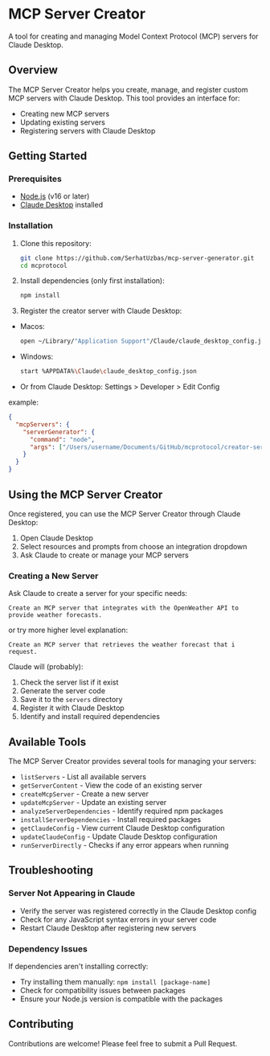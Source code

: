 # MCP Server Creator

A tool for creating and managing Model Context Protocol (MCP) servers for Claude Desktop.

## Overview

The MCP Server Creator helps you create, manage, and register custom MCP servers with Claude Desktop. This tool provides an interface for:

- Creating new MCP servers
- Updating existing servers
- Registering servers with Claude Desktop

## Getting Started

### Prerequisites

- [Node.js](https://nodejs.org/) (v16 or later)
- [Claude Desktop](https://claude.ai/download) installed

### Installation

1. Clone this repository:

   ```bash
   git clone https://github.com/SerhatUzbas/mcp-server-generator.git
   cd mcprotocol
   ```

2. Install dependencies (only first installation):

   ```bash
   npm install
   ```

3. Register the creator server with Claude Desktop:

- Macos:
   ```bash
   open ~/Library/"Application Support"/Claude/claude_desktop_config.json
   ``` 
- Windows:
   ```bash
   start %APPDATA%\Claude\claude_desktop_config.json
   ``` 
  

- Or from Claude Desktop: Settings > Developer > Edit Config

example:

```json
{
  "mcpServers": {
    "serverGenerator": {
      "command": "node",
      "args": ["/Users/username/Documents/GitHub/mcprotocol/creator-server.js"]
    }
  }
}
```

## Using the MCP Server Creator

Once registered, you can use the MCP Server Creator through Claude Desktop:

1. Open Claude Desktop
2. Select resources and prompts from choose an integration dropdown
3. Ask Claude to create or manage your MCP servers

### Creating a New Server

Ask Claude to create a server for your specific needs:

```
Create an MCP server that integrates with the OpenWeather API to provide weather forecasts.
```

or try more higher level explanation:

```
Create an MCP server that retrieves the weather forecast that i request.
```

Claude will (probably):

1. Check the server list if it exist
2. Generate the server code
3. Save it to the `servers` directory
4. Register it with Claude Desktop
5. Identify and install required dependencies

## Available Tools

The MCP Server Creator provides several tools for managing your servers:

- `listServers` - List all available servers
- `getServerContent` - View the code of an existing server
- `createMcpServer` - Create a new server
- `updateMcpServer` - Update an existing server
- `analyzeServerDependencies` - Identify required npm packages
- `installServerDependencies` - Install required packages
- `getClaudeConfig` - View current Claude Desktop configuration
- `updateClaudeConfig` - Update Claude Desktop configuration
- `runServerDirectly` - Checks if any error appears when running

## Troubleshooting

### Server Not Appearing in Claude

- Verify the server was registered correctly in the Claude Desktop config
- Check for any JavaScript syntax errors in your server code
- Restart Claude Desktop after registering new servers

### Dependency Issues

If dependencies aren't installing correctly:

- Try installing them manually: `npm install [package-name]`
- Check for compatibility issues between packages
- Ensure your Node.js version is compatible with the packages

## Contributing

Contributions are welcome! Please feel free to submit a Pull Request.
